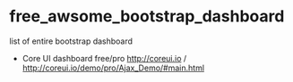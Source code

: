# free_awsome_bootstrap_dashboard

list of entire bootstrap dashboard 

- Core UI dashboard free/pro   http://coreui.io /  http://coreui.io/demo/pro/Ajax_Demo/#main.html 



   

